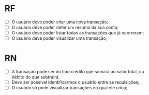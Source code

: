 # RF 

- [ ] O usuário deve poder criar uma nova transação;
- [ ] O usuário deve poder obter um resumo da sua conta;
- [ ] O usuário deve poder listar todas as transações que já ocorreram;
- [ ] O usuário deve poder visualizar uma transação;

# RN

- [ ] A transação pode ser do tipo crédito que somará ao valor total, ou débito do que subtrairá;
- [ ] Deve ser possível identificarmos o usuário entre as requisições;
- [ ] O usuário só pode visualizar transações no qual ele criou;